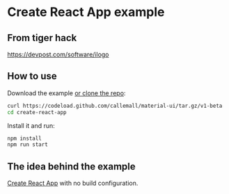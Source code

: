 # Create React App example

## From tiger hack 
https://devpost.com/software/ilogo

## How to use

Download the example [or clone the repo](https://github.com/callemall/material-ui):

```bash
curl https://codeload.github.com/callemall/material-ui/tar.gz/v1-beta | tar -xz --strip=2 material-ui-1-beta/examples/create-react-app
cd create-react-app
```

Install it and run:

```bash
npm install
npm run start
```

## The idea behind the example

[Create React App](https://github.com/facebookincubator/create-react-app) with no build configuration.
